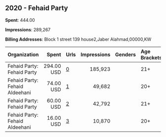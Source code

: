 ## 2020 - Fehaid Party 
**Spent**: 444.00

**Impressions**: 289,267

**Billing Addresses**: Block 1 street 139 house2,Jaber Alahmad,00000,KW

|Organization|Spent|Urls|Impressions|Genders|Age Brackets|Country Codes|
|:---|---:|:---|---:|:---|:---|:---|
|Fehaid Party: Fehaid Party|294.00 USD|[0](https://www.snap.com/political-ads/asset/8a9cc75d1e3d311e534fd8245c7c00559caab83a7f1f7e2f81a4138b7797d3bb?mediaType=mp4)|185,923||21+|kuwait|
|Fehaid Party: Fehaid Aldeehani|74.00 USD|[1](https://www.snap.com/political-ads/asset/b41bce5f75affe8a58195d9bf85acb0683d830db395509104e4fcf46117fcb49?mediaType=mp4)|49,682||20+|kuwait|
|Fehaid Party: Fehaid Party|60.00 USD|[2](https://www.snap.com/political-ads/asset/9570e97db7dcb2cbe1cda89567d071a50d78e71281762a24f3021a43adf9862e?mediaType=mp4)|42,792||21+|kuwait|
|Fehaid Party: Fehaid Aldeehani|16.00 USD|[3](https://www.snap.com/political-ads/asset/ce1176e7e875b5308398e2e92abbc24a8338e948ca64089bc643ca54f1d6c951?mediaType=mp4)|10,870||20+|kuwait|
